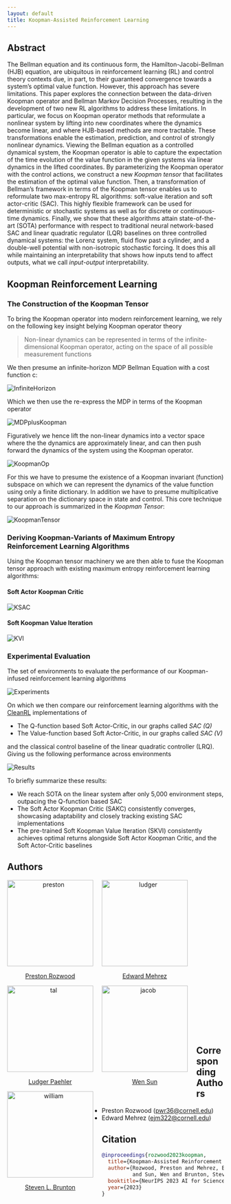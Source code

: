 ```yaml
---
layout: default
title: Koopman-Assisted Reinforcement Learning
---
```



## Abstract

The Bellman equation and its continuous form, the Hamilton-Jacobi-Bellman (HJB) equation, are ubiquitous in reinforcement learning (RL) and control theory contexts due, in part, to their guaranteed convergence towards a system’s optimal value function. However, this approach has severe limitations. This paper explores the connection between the data-driven Koopman operator and Bellman Markov Decision Processes, resulting in the development of two new RL algorithms to address these limitations. In particular, we focus on Koopman operator methods that reformulate a nonlinear system by lifting into new coordinates where the dynamics become linear, and where HJB-based methods are more tractable. These transformations enable the estimation, prediction, and control of strongly nonlinear dynamics. Viewing the Bellman equation as a controlled dynamical system, the Koopman operator is able to capture the expectation of the time evolution of the value function in the given systems via linear dynamics in the lifted coordinates. By parameterizing the Koopman operator with the control actions, we construct a new _Koopman tensor_ that facilitates the estimation of the optimal value function. Then, a transformation of Bellman’s framework in terms of the Koopman tensor enables us to reformulate two max-entropy RL algorithms: soft-value iteration and soft actor-critic (SAC). This highly flexible framework can be used for deterministic or stochastic systems as well as for discrete or continuous-time dynamics. Finally, we show that these algorithms attain state-of-the-art (SOTA) performance with respect to traditional neural network-based SAC and linear quadratic regulator (LQR) baselines on three controlled dynamical systems: the Lorenz system, fluid flow past a cylinder, and a double-well potential with non-isotropic stochastic forcing. It does this all while maintaining an interpretability that shows how inputs tend to affect outputs, what we call _input-output_ interpretability.

## Koopman Reinforcement Learning

### The Construction of the Koopman Tensor

To bring the Koopman operator into modern reinforcement learning, we rely on the following key insight belying Koopman operator theory

> Non-linear dynamics can be represented in terms of the infinite-dimensional Koopman operator, acting on the space of all possible measurement functions

We then presume an infinite-horizon MDP Bellman Equation with a cost function c:

![InfiniteHorizon](InfiniteHorizonBellman.png)

Which we then use the re-express the MDP in terms of the Koopman operator

![MDPplusKoopman](MDPplusKoopman.png)

Figuratively we hence lift the non-linear dynamics into a vector space where the the dynamics are approximately linear, and can then push forward the dynamics of the system using the Koopman operator.

![KoopmanOp](Koopman_operator_for_nonlinear_systems.png)

For this we have to presume the existence of a Koopman invariant (function) subspace on which we can represent the dynamics of the value function using only a finite dictionary. In addition we have to presume multiplicative separation on the dictionary space in state and control. This core technique to our approach is summarized in the _Koopman Tensor_:

![KoopmanTensor](koopman_tensor.jpeg)

### Deriving Koopman-Variants of Maximum Entropy Reinforcement Learning Algorithms

Using the Koopman tensor machinery we are then able to fuse the Koopman tensor approach with existing maximum entropy reinforcement learning algorithms:

#### Soft Actor Koopman Critic

![KSAC](KSAC.png)

#### Soft Koopman Value Iteration

![KVI](Koopman_Value_Iteration.png)

### Experimental Evaluation

The set of environments to evaluate the performance of our Koopman-infused reinforcement learning algorithms

![Experiments](EnvironmentsFigure.png)

On which we then compare our reinforcement learning algorithms with the [CleanRL]() implementations of 

* The Q-function based Soft Actor-Critic, in our graphs called _SAC (Q)_
* The Value-function based Soft Actor-Critic, in our graphs called _SAC (V)_

and the classical control baseline of the linear quadratic controller (LRQ). Giving us the following performance across environments

![Results](results.png)

To briefly summarize these results:

* We reach SOTA on the linear system after only 5,000 environment steps, outpacing the Q-function based SAC
* The Soft Actor Koopman Critic (SAKC) consistently converges, showcasing adaptability and closely tracking existing SAC implementations
* The pre-trained Soft Koopman Value Iteration (SKVI) consistently achieves optimal returns alongside Soft Actor Koopman Critic, and the Soft Actor-Critic baselines

## Authors

<center>
<div class="row1">
    <div style="float:left;margin-right:20px;">
        <img src="rozwood.png" height="200" width="200" alt="preston" />
        <p style="text-align:center;"><a href="https://www.linkedin.com/in/preston-rozwood/">Preston Rozwood</a></p>
    </div>
    <div style="float:left;margin-right:20px;">
        <img class="middle-img" src="mehrez.jpg" height="200" width="200" alt="ludger" />
        <p style="text-align:center;"><a href="https://www.linkedin.com/in/edward-mehrez-aa316082">Edward Mehrez</a></p>
    </div>
</div>
 </center>

<br/><br/><br/><br/><br/><br/><br/><br/><br/><br/>

<div class="row2">
    <center>
    <div style="float:left;margin-right:20px;">
        <img src="paehler.png" height="200" width="200" alt="tal" />
        <p style="text-align:center;"><a href="https://ludger.fyi">Ludger Paehler</a></p>
    </div>
    <div style="float:left;margin-right:20px;">
        <img class="middle-img" src="sun.png" height="200" width="200" alt="jacob" />
        <p style="text-align:center;"><a href="https://wensun.github.io">Wen Sun</a></p>
    </div>
    <div style="float:left;margin-right:20px;">
        <img src="brunton.png" height="200" width="200" alt="william" />
        <p style="text-align:center;"><a href="https://www.eigensteve.com">Steven L. Brunton</a></p>
    </div>
    </center>
</div>

<br/><br/><br/><br/><br/><br/><br/><br/><br/><br/>


## Corresponding Authors

* Preston Rozwood ([pwr36@cornell.edu](mailto:pwr36@cornell.edu?subject=KARL))
* Edward Mehrez ([ejm322@cornell.edu](mailto:ejm322@cornell.edu?subject=KARL))

## Citation

```bibtex
@inproceedings{rozwood2023koopman,
  title={Koopman-Assisted Reinforcement Learning},
  author={Rozwood, Preston and Mehrez, Edward and Paehler, Ludger
          and Sun, Wen and Brunton, Steven},
  booktitle={NeurIPS 2023 AI for Science Workshop},
  year={2023}
}
```

